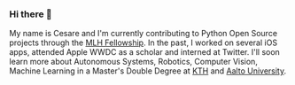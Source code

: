### Hi there 👋

My name is Cesare and I'm currently contributing to Python Open Source projects through the [MLH Fellowship](https://fellowship.mlh.io/). In the past, I worked on several iOS apps, attended Apple WWDC as a scholar and interned at Twitter. I'll soon learn more about Autonomous Systems, Robotics, Computer Vision, Machine Learning in a Master's Double Degree at [KTH](https://www.kth.se/) and [Aalto University](https://www.aalto.fi/en).

<!--
**csr/csr** is a ✨ _special_ ✨ repository because its `README.md` (this file) appears on your GitHub profile.

Here are some ideas to get you started:

- 🔭 I’m currently working on ...
- 🌱 I’m currently learning ...
- 👯 I’m looking to collaborate on ...
- 🤔 I’m looking for help with ...
- 💬 Ask me about ...
- 📫 How to reach me: ...
- 😄 Pronouns: he/him
- ⚡ Fun fact: ...
-->
